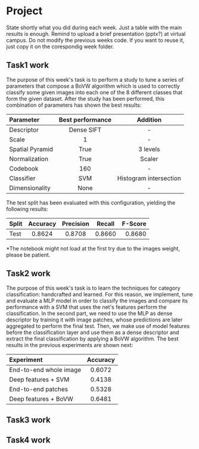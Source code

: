 # Project
State shortly what you did during each week. Just a table with the main results is enough. Remind to upload a brief presentation (pptx?) at virtual campus. Do not modify the previous weeks code. If you want to reuse it, just copy it on the corespondig week folder.

## Task1 work
The purpose of this week's task is to perform a study to tune a series of parameters that compose a BoVW algorithm which is used to correctly classify some given images into each one of the 8 different classes that form the given dataset. After the study has been performed, this combination of parameters has shown the best results:

| Parameter           | Best performance | Addition                  | 
| :---                |    :----:        |     :----:                  |
| Descriptor          | Dense SIFT       | -                         |
| Scale               | 1                | -                         |
| Spatial Pyramid     | True             | 3 levels                  |
| Normalization       | True             | Scaler                    |
| Codebook            | 160              | -                         |
| Classifier          | SVM              | Histogram intersection    |
| Dimensionality      | None              | -                         | 


The test split has been evaluated with this configuration, yielding the following results:

| Split      | Accuracy    | Precision   | Recall      | F-Score     |
| :---       |    :----:   |    :----:   |    :----:   |        ---: |
| Test       | 0.8624      | 0.8708      | 0.8660      | 0.8680      |

*The notebook might not load at the first try due to the images weight, please be patient.

## Task2 work
The purpose of this week's task is to learn the techniques for category classification: handcrafted and learned. For this reason, we implement, tune and evaluate a MLP model in order to classify the images and compare its performance with a SVM that uses the net's features perform the classification. In the second part, we need to use the MLP as dense descriptor by training it with image patches, whose predictions are later aggregated to perform the final test. Then, we make use of model features before the classification layer and use them as a dense descriptor and extract the final classification by applying a BoVW algorithm. The best results in the previous experiments are shown next:

| Experiment             |     Accuracy     | 
| :---                   |    :----:        |  
| End-to-end whole image |     0.6072       | 
| Deep features + SVM    |     0.4138       | 
| End-to-end patches     |     0.5328       | 
| Deep features + BoVW   |     0.6481       |


## Task3 work

## Task4 work

